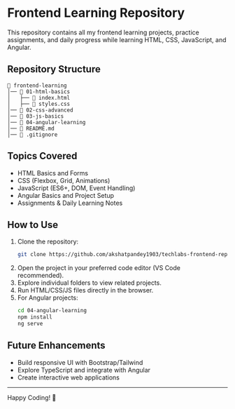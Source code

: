 # Frontend Learning Repository

This repository contains all my frontend learning projects, practice assignments, and daily progress while learning HTML, CSS, JavaScript, and Angular.

## Repository Structure
```
📂 frontend-learning
│── 📁 01-html-basics
│   ├── 📄 index.html
│   ├── 📄 styles.css
│── 📁 02-css-advanced
│── 📁 03-js-basics
│── 📁 04-angular-learning
│── 📄 README.md
│── 📄 .gitignore
```

## Topics Covered
- HTML Basics and Forms
- CSS (Flexbox, Grid, Animations)
- JavaScript (ES6+, DOM, Event Handling)
- Angular Basics and Project Setup
- Assignments & Daily Learning Notes

## How to Use
1. Clone the repository:
   ```sh
   git clone https://github.com/akshatpandey1903/techlabs-frontend-repo.git
   ```
2. Open the project in your preferred code editor (VS Code recommended).
3. Explore individual folders to view related projects.
4. Run HTML/CSS/JS files directly in the browser.
5. For Angular projects:
   ```sh
   cd 04-angular-learning
   npm install
   ng serve
   ```

## Future Enhancements
- Build responsive UI with Bootstrap/Tailwind
- Explore TypeScript and integrate with Angular
- Create interactive web applications

---
Happy Coding! 🚀


